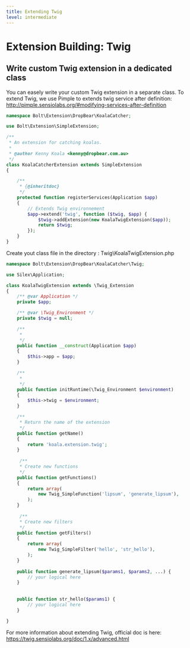 ```yaml
---
title: Extending Twig
level: intermediate
---
```

Extension Building: Twig
========================

Write custom Twig extension in a dedicated class
------------------------------------------------

You can easely write your custom Twig extension in a separate class.
To extend Twig, we use Pimple to extends twig service after definition: http://pimple.sensiolabs.org/#modifying-services-after-definition

```php
namespace Bolt\Extension\DropBear\KoalaCatcher;

use Bolt\Extension\SimpleExtension;

/**
 * An extension for catching koalas.
 *
 * @author Kenny Koala <kenny@dropbear.com.au>
 */
class KoalaCatcherExtension extends SimpleExtension
{

    /**
     * {@inheritdoc}
     */
    protected function registerServices(Application $app)
    {
        // Extends Twig environnement
        $app->extend('twig', function ($twig, $app) {
            $twig->addExtension(new KoalaTwigExtension($app));
            return $twig;
        });
    }
}
```

Create yout class file in the directory : Twig\KoalaTwigExtension.php

```php
namespace Bolt\Extension\DropBear\KoalaCatcher\Twig;

use Silex\Application;

class KoalaTwigExtension extends \Twig_Extension
{
    /** @var Application */
    private $app;

    /** @var \Twig_Environment */
    private $twig = null;

    /**
     *
     */
    public function __construct(Application $app)
    {
        $this->app = $app;
    }

    /**
     *
     */
    public function initRuntime(\Twig_Environment $environment)
    {
        $this->twig = $environment;
    }

    /**
     * Return the name of the extension
     */
    public function getName()
    {
        return 'koala.extension.twig';
    }
    
     /**
     * Create new functions
     */
    public function getFunctions()
    {
        return array(
            new Twig_SimpleFunction('lipsum', 'generate_lipsum'),
        );
    }
    
     /**
     * Create new filters
     */
    public function getFilters()
    {
        return array(
            new Twig_SimpleFilter('hello', 'str_hello'),
        );
    }
    
    public function generate_lipsum($params1, $params2, ...) {
        // your logical here
    }
    
    
    public function str_hello($params1) {
        // your logical here
    }

}
```
For more information about extending Twig, official doc is here: https://twig.sensiolabs.org/doc/1.x/advanced.html


